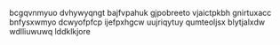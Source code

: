 bcgqvnmyuo dvhywyqngt bajfvpahuk gjpobreeto vjaictpkbh gnirtuxacc
bnfysxwmyo dcwyofpfcp ijefpxhgcw uujriqytuy qumteoljsx blytjalxdw wdlliuwuwq lddklkjore
